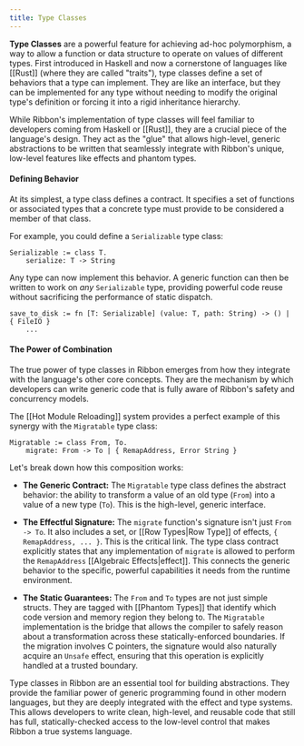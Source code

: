 ```yaml
---
title: Type Classes
---
```


**Type Classes** are a powerful feature for achieving ad-hoc polymorphism, a way
to allow a function or data structure to operate on values of different types.
First introduced in Haskell and now a cornerstone of languages like [[Rust]]
(where they are called "traits"), type classes define a set of behaviors that a
type can implement. They are like an interface, but they can be implemented for
any type without needing to modify the original type's definition or forcing it
into a rigid inheritance hierarchy.

While Ribbon's implementation of type classes will feel familiar to developers
coming from Haskell or [[Rust]], they are a crucial piece of the language's
design. They act as the "glue" that allows high-level, generic abstractions to
be written that seamlessly integrate with Ribbon's unique, low-level features
like effects and phantom types.

#### Defining Behavior

At its simplest, a type class defines a contract. It specifies a set of
functions or associated types that a concrete type must provide to be considered
a member of that class.

For example, you could define a `Serializable` type class:

```
Serializable := class T.
    serialize: T -> String
```

Any type can now implement this behavior. A generic function can then be written
to work on *any* `Serializable` type, providing powerful code reuse without
sacrificing the performance of static dispatch.

```
save_to_disk := fn [T: Serializable] (value: T, path: String) -> () | { FileIO }
    ...
```

#### The Power of Combination

The true power of type classes in Ribbon emerges from how they integrate with
the language's other core concepts. They are the mechanism by which developers
can write generic code that is fully aware of Ribbon's safety and concurrency
models.

The [[Hot Module Reloading]] system provides a perfect example of this synergy
with the `Migratable` type class:

```
Migratable := class From, To.
    migrate: From -> To | { RemapAddress, Error String }
```

Let's break down how this composition works:

- **The Generic Contract:** The `Migratable` type class defines the abstract
  behavior: the ability to transform a value of an old type (`From`) into a
  value of a new type (`To`). This is the high-level, generic interface.

- **The Effectful Signature:** The `migrate` function's signature isn't just
  `From -> To`. It also includes a set, or [[Row Types|Row Type]] of effects,
  `{ RemapAddress, ... }`. This is the critical link. The type class contract
  explicitly states that any implementation of `migrate` is allowed to perform
  the `RemapAddress` [[Algebraic Effects|effect]]. This connects the generic
  behavior to the specific, powerful capabilities it needs from the runtime
  environment.

- **The Static Guarantees:** The `From` and `To` types are not just simple
  structs. They are tagged with [[Phantom Types]] that identify which code
  version and memory region they belong to. The `Migratable` implementation is
  the bridge that allows the compiler to safely reason about a transformation
  across these statically-enforced boundaries. If the migration involves C
  pointers, the signature would also naturally acquire an `Unsafe` effect,
  ensuring that this operation is explicitly handled at a trusted boundary.

Type classes in Ribbon are an essential tool for building abstractions. They
provide the familiar power of generic programming found in other modern
languages, but they are deeply integrated with the effect and type systems. This
allows developers to write clean, high-level, and reusable code that still has
full, statically-checked access to the low-level control that makes Ribbon a
true systems language.
